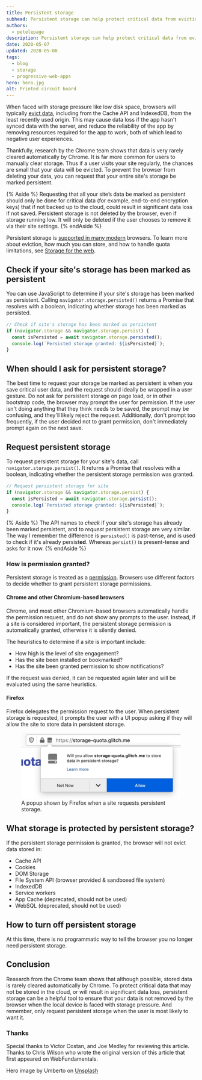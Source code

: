 ```yaml
---
title: Persistent storage
subhead: Persistent storage can help protect critical data from eviction, and reduce the chance of data loss.
authors:
  - petelepage
description: Persistent storage can help protect critical data from eviction, and reduce the chance of data loss.
date: 2020-05-07
updated: 2020-05-08
tags:
  - blog
  - storage
  - progressive-web-apps
hero: hero.jpg
alt: Printed circuit board
---
```


When faced with storage pressure like low disk space, browsers will
typically [evict data][eviction], including from the Cache API and IndexedDB,
from the least recently used origin. This may cause data loss if the app
hasn't synced data with the server, and reduce the reliability of the app by
removing resources required for the app to work, both of which lead to
negative user experiences.

Thankfully, research by the Chrome team shows that data is very rarely
cleared automatically by Chrome. It is far more common for users to manually
clear storage. Thus if a user visits your site regularly, the chances are
small that your data will be evicted. To prevent the browser from deleting
your data, you can request that your entire site's storage be marked
persistent.

{% Aside %}
  Requesting that all your site’s data be marked as persistent should only
  be done for critical data (for example, end-to-end encryption keys) that
  if not backed up to the cloud, could result in significant data loss if
  not saved. Persistent storage is not deleted by the browser, even if
  storage running low. It will only be deleted if the user chooses to
  remove it via their site settings.
{% endAside %}

Persistent storage is [supported in many modern][caniuse-persistent] browsers.
To learn more about eviction, how much you can store, and how to handle quota
limitations, see [Storage for the web](/storage-for-the-web/).

## Check if your site's storage has been marked as persistent

You can use JavaScript to determine if your site's storage has been marked
as persistent. Calling `navigator.storage.persisted()` returns a Promise that
resolves with a boolean, indicating whether storage has been marked as
persisted.

```js
// Check if site's storage has been marked as persistent
if (navigator.storage && navigator.storage.persist) {
  const isPersisted = await navigator.storage.persisted();
  console.log(`Persisted storage granted: ${isPersisted}`);
}
```

## When should I ask for persistent storage?

The best time to request your storage be marked as persistent is when you
save critical user data, and the request should ideally be wrapped in a user
gesture. Do not ask for persistent storage on page load, or in other bootstrap
code, the browser may prompt the user for permission. If the user
isn't doing anything that they think needs to be saved, the prompt may be
confusing, and they'll likely reject the request. Additionally, don't prompt
too frequently, if the user decided not to grant permission, don't immediately
prompt again on the next save.

## Request persistent storage

To request persistent storage for your site's data, call
`navigator.storage.persist()`. It returns a Promise that resolves with a
boolean, indicating whether the persistent storage permission was granted.

```js
// Request persistent storage for site
if (navigator.storage && navigator.storage.persist) {
  const isPersisted = await navigator.storage.persist();
  console.log(`Persisted storage granted: ${isPersisted}`);
}
```

{% Aside %}
  The API names to *check* if your site's storage has already been marked
  persistent, and to *request* persistent storage are very similar. The way
  I remember the difference is `persisted()` is past-tense, and is used to
  check if it's already persist**ed**. Whereas `persist()` is present-tense
  and asks for it now.
{% endAside %}

### How is permission granted?

Persistent storage is treated as a [permission][permission]. Browsers use
different factors to decide whether to grant persistent storage permissions.

#### Chrome and other Chromium-based browsers

Chrome, and most other Chromium-based browsers automatically handle the
permission request, and do not show any prompts to the user. Instead, if a
site is considered important, the persistent storage permission is
automatically granted, otherwise it is silently denied.

The heuristics to determine if a site is important include:

- How high is the level of site engagement?
- Has the site been installed or bookmarked?
- Has the site been granted permission to show notifications?

If the request was denied, it can be requested again later and will be
evaluated using the same heuristics.

#### Firefox

Firefox delegates the permission request to the user. When persistent storage
is requested, it prompts the user with a UI popup asking if they will allow
the site to store data in persistent storage.

<figure class="w-figure">
  <img src="ff-persist-request.jpg" class="w-screenshot"
       alt="A popup shown by Firefox when a site requests persistent storage."
       width="428">
  <figcaption class="w-figcaption">
    A popup shown by Firefox when a site requests persistent storage.
  </figcaption>
</figure>

## What storage is protected by persistent storage?

If the persistent storage permission is granted, the browser will not evict
data stored in:

- Cache API
- Cookies
- DOM Storage
- File System API (browser provided & sandboxed file system)
- IndexedDB
- Service workers
- App Cache (deprecated, should not be used)
- WebSQL (deprecated, should not be used)

## How to turn off persistent storage

At this time, there is no programmatic way to tell the browser you no longer
need persistent storage.

## Conclusion

Research from the Chrome team shows that although possible, stored data is
rarely cleared automatically by Chrome. To protect critical data that may
not be stored in the cloud, or will result in significant data loss,
persistent storage can be a helpful tool to ensure that your data is not
removed by the browser when the local device is faced with storage pressure.
And remember, only request persistent storage when the user is most likely to
want it.

### Thanks

Special thanks to Victor Costan, and Joe Medley for reviewing this article.
Thanks to Chris Wilson who wrote the original version of this article that
first appeared on WebFundamentals.

Hero image by Umberto on [Unsplash](https://unsplash.com/photos/jXd2FSvcRr8)

[caniuse-persistent]: https://caniuse.com/#feat=mdn-api_permissions_persistent-storage_permission
[eviction]: /storage-for-the-web/#eviction
[permission]: https://storage.spec.whatwg.org/#persistence
